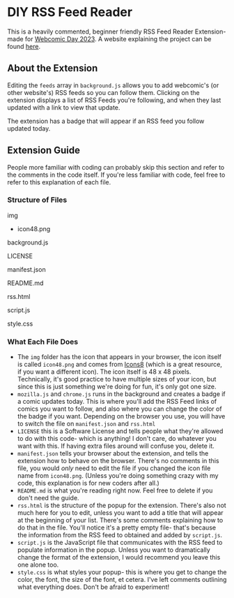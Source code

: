 # DIY RSS Feed Reader

This is a heavily commented, beginner friendly RSS Feed Reader Extension- made for [Webcomic Day 2023](https://webcomicday.com/). A website explaining the project can be found [here](https://diyrss.neocities.org/).

## About the Extension

Editing the `feeds` array in `background.js` allows you to add webcomic's (or other website's) RSS feeds so you can follow them. Clicking on the extension displays a list of RSS Feeds you're following, and when they last updated with a link to view that update.

The extension has a badge that will appear if an RSS feed you follow updated today.

## Extension Guide

People more familiar with coding can probably skip this section and refer to the comments in the code itself. If you're less familiar with code, feel free to refer to this explanation of each file.

### Structure of Files

img

- icon48.png

background.js

LICENSE

manifest.json

README.md

rss.html

script.js

style.css

### What Each File Does

- The `img` folder has the icon that appears in your browser, the icon itself is called `icon48.png` and comes from [Icons8](https://icons8.com/icon/68819/edit-image) (which is a great resource, if you want a different icon). The icon itself is 48 x 48 pixels. Technically, it's good practice to have multiple sizes of your icon, but since this is just something we're doing for fun, it's only got one size.
- `mozilla.js` and `chrome.js` runs in the background and creates a badge if a comic updates today. This is where you'll add the RSS Feed links of comics you want to follow, and also where you can change the color of the badge if you want. Depending on the browser you use, you will have to switch the file on `manifest.json` and `rss.html`
- `LICENSE` this is a Software License and tells people what they're allowed to do with this code- which is anything! I don't care, do whatever you want with this. If having extra files around will confuse you, delete it.
- `manifest.json` tells your browser about the extension, and tells the extension how to behave on the browser. There's no comments in this file, you would _only_ need to edit the file if you changed the icon file name from `icon48.png`. (Unless you're doing something crazy with my code, this explanation is for new coders after all.)
- `README.md` is what you're reading right now. Feel free to delete if you don't need the guide.
- `rss.html` is the structure of the popup for the extension. There's also not much here for you to edit, unless you want to add a title that will appear at the beginning of your list. There's some comments explaining how to do that in the file. You'll notice it's a pretty empty file- that's because the information from the RSS feed to obtained and added by `script.js`.
- `script.js` is the JavaScript file that communicates with the RSS feed to populate information in the popup. Unless you want to dramatically change the format of the extension, I would recommend you leave this one alone too.
- `style.css` is what styles your popup- this is where you get to change the color, the font, the size of the font, et cetera. I've left comments outlining what everything does. Don't be afraid to experiment!
